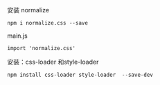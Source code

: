 安装 normalize

	npm i normalize.css --save 

main.js

	import 'normalize.css'  

安装：css-loader   和style-loader

	npm install css-loader style-loader  --save-dev